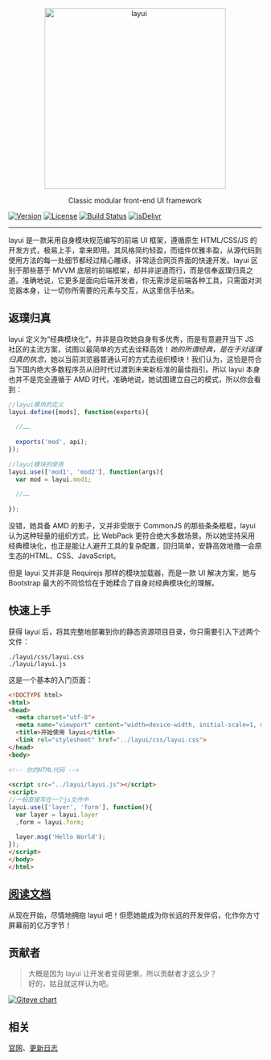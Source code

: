 
<p align="center">
  <a href="http://www.layui.com">
    <img src="https://sentsin.gitee.io/res/images/layui/layui.png" alt="layui" width="360">
  </a>
</p>
<p align="center">
  Classic modular front-end UI framework
</p>

<p align="center">
  <!-- <a href="https://travis-ci.org/sentsin/layui"><img alt="Build Status" src="https://img.shields.io/travis/sentsin/layui/master.svg"></a> -->
  
  <a href="https://www.npmjs.com/package/layui-src"><img src="https://img.shields.io/npm/v/layui-src.svg?sanitize=true" alt="Version"></a>
  <a href="https://www.npmjs.com/package/layui-src"><img src="https://img.shields.io/npm/l/layui-src.svg?sanitize=true" alt="License"></a>
  <a href="https://saucelabs.com/beta/builds/7e6196205e4f492496203388fc003b65"><img src="https://saucelabs.com/buildstatus/layui" alt="Build Status"></a>
  <a href="https://www.jsdelivr.com/package/npm/layui-src"><img src="https://data.jsdelivr.com/v1/package/npm/layui-src/badge" alt="jsDelivr"></a>
  
  <!-- <a href="https://coveralls.io/r/sentsin/layui?branch=master"><img alt="Test Coverage" src="https://img.shields.io/coveralls/sentsin/layui/master.svg"></a> -->
</p>

<!--
<p align="center">
  <a href="https://saucelabs.com/beta/builds/7e6196205e4f492496203388fc003b65"><img src="https://saucelabs.com/browser-matrix/layui.svg" alt="Browser Matrix"></a>
</p>
-->

---

layui 是一款采用自身模块规范编写的前端 UI 框架，遵循原生 HTML/CSS/JS 的开发方式，极易上手，拿来即用。其风格简约轻盈，而组件优雅丰盈，从源代码到使用方法的每一处细节都经过精心雕琢，非常适合网页界面的快速开发。layui 区别于那些基于 MVVM 底层的前端框架，却并非逆道而行，而是信奉返璞归真之道。准确地说，它更多是面向后端开发者，你无需涉足前端各种工具，只需面对浏览器本身，让一切你所需要的元素与交互，从这里信手拈来。

## 返璞归真

layui 定义为“经典模块化”，并非是自吹她自身有多优秀，而是有意避开当下 JS 社区的主流方案，试图以最简单的方式去诠释高效！<em>她的所谓经典，是在于对返璞归真的执念</em>，她以当前浏览器普通认可的方式去组织模块！我们认为，这恰是符合当下国内绝大多数程序员从旧时代过渡到未来新标准的最佳指引。所以 layui 本身也并不是完全遵循于 AMD 时代，准确地说，她试图建立自己的模式，所以你会看到：

```js
//layui模块的定义
layui.define([mods], function(exports){
  
  //……
  
  exports('mod', api);
});  
 
//layui模块的使用
layui.use(['mod1', 'mod2'], function(args){
  var mod = layui.mod1;
  
  //……
  
});    
```
没错，她具备 AMD 的影子，又并非受限于 CommonJS 的那些条条框框，layui 认为这种轻量的组织方式，比 WebPack 更符合绝大多数场景。所以她坚持采用经典模块化，也正是能让人避开工具的复杂配置，回归简单，安静高效地撸一会原生态的HTML、CSS、JavaScript。

但是 layui 又并非是 Requirejs 那样的模块加载器，而是一款 UI 解决方案，她与 Bootstrap 最大的不同恰恰在于她糅合了自身对经典模块化的理解。


## 快速上手

获得 layui 后，将其完整地部署到你的静态资源项目目录，你只需要引入下述两个文件：

```
./layui/css/layui.css
./layui/layui.js
```

这是一个基本的入门页面：

```html
<!DOCTYPE html>
<html>
<head>
  <meta charset="utf-8">
  <meta name="viewport" content="width=device-width, initial-scale=1, maximum-scale=1">
  <title>开始使用 layui</title>
  <link rel="stylesheet" href="../layui/css/layui.css">
</head>
<body>
 
<!-- 你的HTML代码 -->
 
<script src="../layui/layui.js"></script>
<script>
//一般直接写在一个js文件中
layui.use(['layer', 'form'], function(){
  var layer = layui.layer
  ,form = layui.form;
  
  layer.msg('Hello World');
});
</script> 
</body>
</html>
```

## [阅读文档](http://www.layui.com/)
从现在开始，尽情地拥抱 layui 吧！但愿她能成为你长远的开发伴侣，化作你方寸屏幕前的亿万字节！

## 贡献者
> 大概是因为 layui 让开发者变得更懒，所以贡献者才这么少？   
> 好的，姑且就这样认为吧。
 
[![Giteye chart](https://chart.giteye.net/gitee/sentsin/layui/PMFQFJCX.png)](https://giteye.net/chart/PMFQFJCX)

## 相关
[官网](http://www.layui.com/)、[更新日志](http://www.layui.com/doc/base/changelog.html)